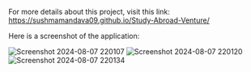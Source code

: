 For more details about this project, visit this link: https://sushmamandava09.github.io/Study-Abroad-Venture/

Here is a screenshot of the application:

![Screenshot 2024-08-07 220107](https://github.com/user-attachments/assets/599cb252-813e-47f4-a66c-a7e12d4f3e4e)
![Screenshot 2024-08-07 220120](https://github.com/user-attachments/assets/d2a81e6a-01a6-4d38-92f1-23066ce451ba)
![Screenshot 2024-08-07 220134](https://github.com/user-attachments/assets/ebe92d0f-6c37-462f-8175-2cfe4acf219f)
